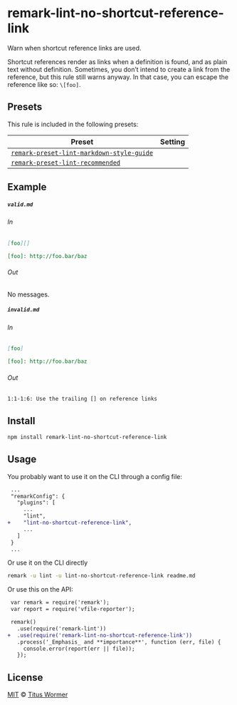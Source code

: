 <!--This file is generated-->

# remark-lint-no-shortcut-reference-link

Warn when shortcut reference links are used.

Shortcut references render as links when a definition is found, and as
plain text without definition.  Sometimes, you don’t intend to create a
link from the reference, but this rule still warns anyway.  In that case,
you can escape the reference like so: `\[foo]`.

## Presets

This rule is included in the following presets:

| Preset | Setting |
| ------ | ------- |
| [`remark-preset-lint-markdown-style-guide`](https://github.com/remarkjs/remark-lint/tree/master/packages/remark-preset-lint-markdown-style-guide) |  |
| [`remark-preset-lint-recommended`](https://github.com/remarkjs/remark-lint/tree/master/packages/remark-preset-lint-recommended) |  |

## Example

##### `valid.md`

###### In

```markdown
[foo][]

[foo]: http://foo.bar/baz
```

###### Out

No messages.

##### `invalid.md`

###### In

```markdown
[foo]

[foo]: http://foo.bar/baz
```

###### Out

```text
1:1-1:6: Use the trailing [] on reference links
```

## Install

```sh
npm install remark-lint-no-shortcut-reference-link
```

## Usage

You probably want to use it on the CLI through a config file:

```diff
 ...
 "remarkConfig": {
   "plugins": [
     ...
     "lint",
+    "lint-no-shortcut-reference-link",
     ...
   ]
 }
 ...
```

Or use it on the CLI directly

```sh
remark -u lint -u lint-no-shortcut-reference-link readme.md
```

Or use this on the API:

```diff
 var remark = require('remark');
 var report = require('vfile-reporter');

 remark()
   .use(require('remark-lint'))
+  .use(require('remark-lint-no-shortcut-reference-link'))
   .process('_Emphasis_ and **importance**', function (err, file) {
     console.error(report(err || file));
   });
```

## License

[MIT](https://github.com/remarkjs/remark-lint/blob/master/license) © [Titus Wormer](http://wooorm.com)
